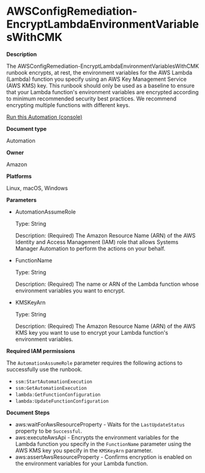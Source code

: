 # AWSConfigRemediation\-EncryptLambdaEnvironmentVariablesWithCMK<a name="automation-aws-encrypt-lambda-variables"></a>

**Description**

The AWSConfigRemediation\-EncryptLambdaEnvironmentVariablesWithCMK runbook encrypts, at rest, the environment variables for the AWS Lambda \(Lambda\) function you specify using an AWS Key Management Service \(AWS KMS\) key\. This runbook should only be used as a baseline to ensure that your Lambda function's environment variables are encrypted according to minimum recommended security best practices\. We recommend encrypting multiple functions with different keys\.

[Run this Automation \(console\)](https://console.aws.amazon.com/systems-manager/automation/execute/AWSConfigRemediation-EncryptLambdaEnvironmentVariablesWithCMK)

**Document type**

Automation

**Owner**

Amazon

**Platforms**

Linux, macOS, Windows

**Parameters**
+ AutomationAssumeRole

  Type: String

  Description: \(Required\) The Amazon Resource Name \(ARN\) of the AWS Identity and Access Management \(IAM\) role that allows Systems Manager Automation to perform the actions on your behalf\.
+ FunctionName

  Type: String

  Description: \(Required\) The name or ARN of the Lambda function whose environment variables you want to encrypt\.
+ KMSKeyArn

  Type: String

  Description: \(Required\) The Amazon Resource Name \(ARN\) of the AWS KMS key you want to use to encrypt your Lambda function's environment variables\.

**Required IAM permissions**

The `AutomationAssumeRole` parameter requires the following actions to successfully use the runbook\.
+ `ssm:StartAutomationExecution`
+ `ssm:GetAutomationExecution`
+ `lambda:GetFunctionConfiguration `
+ `lambda:UpdateFunctionConfiguration`

**Document Steps**
+ aws:waitForAwsResourceProperty \- Waits for the `LastUpdateStatus` property to be `Successful`\.
+ aws:executeAwsApi \- Encrypts the environment variables for the Lambda function you specify in the `FunctionName` parameter using the AWS KMS key you specify in the `KMSKeyArn` parameter\.
+ aws:assertAwsResourceProperty \- Confirms encryption is enabled on the environment variables for your Lambda function\.